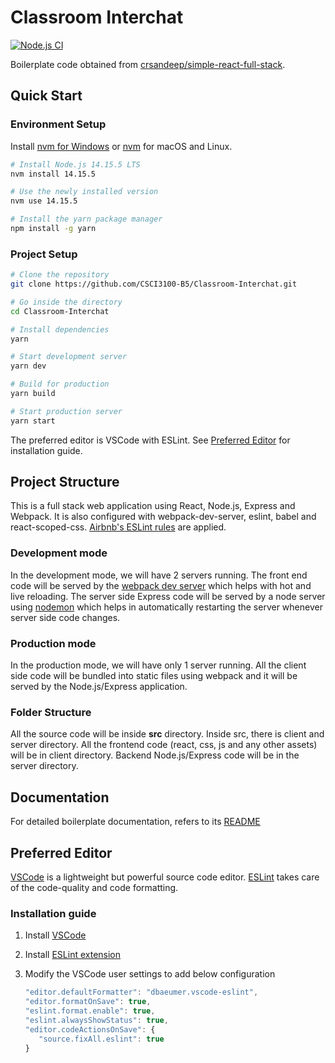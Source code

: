 # Classroom Interchat

[![Node.js CI](https://github.com/CSCI3100-B5/Classroom-Interchat/actions/workflows/node.js.yml/badge.svg?branch=main)](https://github.com/CSCI3100-B5/Classroom-Interchat/actions/workflows/node.js.yml)

Boilerplate code obtained from [crsandeep/simple-react-full-stack](https://github.com/crsandeep/simple-react-full-stack).

## Quick Start

### Environment Setup

Install [nvm for Windows](https://github.com/coreybutler/nvm-windows) or [nvm](https://github.com/nvm-sh/nvm) for macOS and Linux.

```bash
# Install Node.js 14.15.5 LTS
nvm install 14.15.5

# Use the newly installed version
nvm use 14.15.5

# Install the yarn package manager
npm install -g yarn
```

### Project Setup

```bash
# Clone the repository
git clone https://github.com/CSCI3100-B5/Classroom-Interchat.git

# Go inside the directory
cd Classroom-Interchat

# Install dependencies
yarn

# Start development server
yarn dev

# Build for production
yarn build

# Start production server
yarn start
```

The preferred editor is VSCode with ESLint. See [Preferred Editor](#preferred-editor) for installation guide.

## Project Structure

This is a full stack web application using React, Node.js, Express and Webpack. It is also configured with webpack-dev-server, eslint, babel and react-scoped-css. [Airbnb's ESLint rules](https://github.com/airbnb/javascript) are applied.

### Development mode

In the development mode, we will have 2 servers running. The front end code will be served by the [webpack dev server](https://webpack.js.org/configuration/dev-server/) which helps with hot and live reloading. The server side Express code will be served by a node server using [nodemon](https://nodemon.io/) which helps in automatically restarting the server whenever server side code changes.

### Production mode

In the production mode, we will have only 1 server running. All the client side code will be bundled into static files using webpack and it will be served by the Node.js/Express application.

### Folder Structure

All the source code will be inside **src** directory. Inside src, there is client and server directory. All the frontend code (react, css, js and any other assets) will be in client directory. Backend Node.js/Express code will be in the server directory.

## Documentation

For detailed boilerplate documentation, refers to its [README](https://github.com/crsandeep/simple-react-full-stack/blob/master/README.md)

## Preferred Editor

[VSCode](https://code.visualstudio.com/) is a lightweight but powerful source code editor. [ESLint](https://eslint.org/) takes care of the code-quality and code formatting.

### Installation guide

1. Install [VSCode](https://code.visualstudio.com/)
2. Install [ESLint extension](https://marketplace.visualstudio.com/items?itemName=dbaeumer.vscode-eslint)
3. Modify the VSCode user settings to add below configuration

   ```javascript
   "editor.defaultFormatter": "dbaeumer.vscode-eslint",
   "editor.formatOnSave": true,
   "eslint.format.enable": true,
   "eslint.alwaysShowStatus": true,
   "editor.codeActionsOnSave": {
      "source.fixAll.eslint": true
   }
   ```

